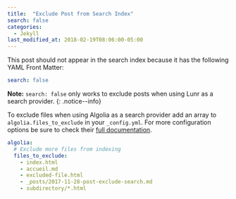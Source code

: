 ```yaml
---
title:  "Exclude Post from Search Index"
search: false
categories: 
  - Jekyll
last_modified_at: 2018-02-19T08:06:00-05:00
---
```


This post should not appear in the search index because it has the following YAML Front Matter:

```yaml
search: false
```

**Note:** `search: false` only works to exclude posts when using Lunr as a search provider.
{: .notice--info}

To exclude files when using Algolia as a search provider add an array to `algolia.files_to_exclude` in your `_config.yml`. For more configuration options be sure to check their [full documentation](https://community.algolia.com/jekyll-algolia/options.html).

```yaml
algolia:
  # Exclude more files from indexing
  files_to_exclude:
    - index.html
    - accueil.md
    - excluded-file.html
    - _posts/2017-11-28-post-exclude-search.md
    - subdirectory/*.html
```
